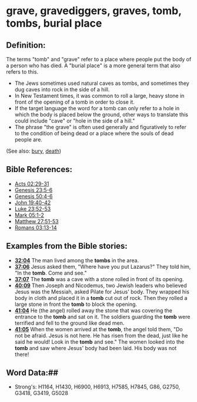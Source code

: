 # grave, gravediggers, graves, tomb, tombs, burial place #

## Definition: ##

The terms "tomb" and "grave" refer to a place where people put the body of a person who has died. A "burial place" is a more general term that also refers to this.

* The Jews sometimes used natural caves as tombs, and sometimes they dug caves into rock in the side of a hill.
* In New Testament times, it was common to roll a large, heavy stone in front of the opening of a tomb in order to close it.
* If the target language the word for a tomb can only refer to a hole in which the body is placed below the ground, other ways to translate this could include "cave" or "hole in the side of a hill."
* The phrase "the grave" is often used generally and figuratively to refer to the condition of being dead or a place where the souls of dead people are.

(See also: [bury](bury.md), [death](death.md))

## Bible References: ##

* [Acts 02:29-31](rc://en/tn/help/act/02/29)
* [Genesis 23:5-6](rc://en/tn/help/gen/23/05)
* [Genesis 50:4-6](rc://en/tn/help/gen/50/04)
* [John 19:40-42](rc://en/tn/help/jhn/19/40)
* [Luke 23:52-53](rc://en/tn/help/luk/23/52)
* [Mark 05:1-2](rc://en/tn/help/mrk/05/01)
* [Matthew 27:51-53](rc://en/tn/help/mat/27/51)
* [Romans 03:13-14](rc://en/tn/help/rom/03/13)

## Examples from the Bible stories: ##

* __[32:04](rc://en/tn/help/obs/32/04)__ The man lived among the __tombs__  in the area.
* __[37:06](rc://en/tn/help/obs/37/06)__ Jesus asked them, "Where have you put Lazarus?" They told him, "In the __tomb__. Come and see."
* __[37:07](rc://en/tn/help/obs/37/07)__ The __tomb__  was a cave with a stone rolled in front of its opening.
* __[40:09](rc://en/tn/help/obs/40/09)__ Then Joseph and Nicodemus, two Jewish leaders who believed Jesus was the Messiah, asked Pilate for Jesus' body. They wrapped his body in cloth and placed it in a __tomb__  cut out of rock. Then they rolled a large stone in front the __tomb__  to block the opening.
* __[41:04](rc://en/tn/help/obs/41/04)__ He (the angel) rolled away the stone that was covering the entrance to the __tomb__  and sat on it. The soldiers guarding the __tomb__  were terrified and fell to the ground like dead men.
* __[41:05](rc://en/tn/help/obs/41/05)__ When the women arrived at the __tomb__, the angel told them, "Do not be afraid. Jesus is not here. He has risen from the dead, just like he said he would! Look in the __tomb__  and see." The women looked into the __tomb__  and saw where Jesus' body had been laid. His body was not there!

## Word Data:##

* Strong's: H1164, H1430, H6900, H6913, H7585, H7845, G86, G2750, G3418, G3419, G5028
